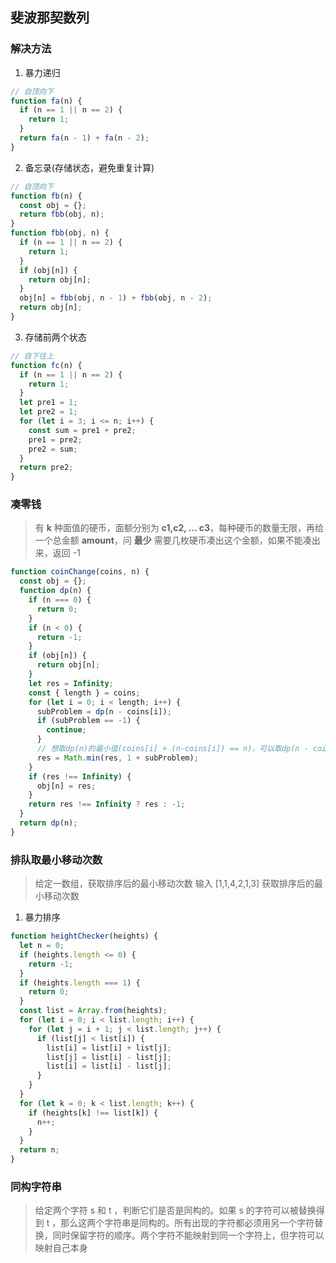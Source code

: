 ## 斐波那契数列
### 解决方法
1. 暴力递归
```javascript
// 自顶向下
function fa(n) {
  if (n == 1 || n == 2) {
    return 1;
  }
  return fa(n - 1) + fa(n - 2);
}
```

2. 备忘录(存储状态，避免重复计算)
```javascript
// 自顶向下
function fb(n) {
  const obj = {};
  return fbb(obj, n);
}
function fbb(obj, n) {
  if (n == 1 || n == 2) {
    return 1;
  }
  if (obj[n]) {
    return obj[n];
  }
  obj[n] = fbb(obj, n - 1) + fbb(obj, n - 2);
  return obj[n];
}
```
3. 存储前两个状态
```javascript
// 自下往上
function fc(n) {
  if (n == 1 || n == 2) {
    return 1;
  }
  let pre1 = 1;
  let pre2 = 1;
  for (let i = 3; i <= n; i++) {
    const sum = pre1 + pre2;
    pre1 = pre2;
    pre2 = sum;
  }
  return pre2;
}
```

### 凑零钱
> 有 **k** 种面值的硬币，面额分别为 **c1,c2, ... c3**，每种硬币的数量无限，再给一个总金额 **amount**，问 **最少** 需要几枚硬币凑出这个金额，如果不能凑出来，返回 -1
```javascript
function coinChange(coins, n) {
  const obj = {};
  function dp(n) {
    if (n === 0) {
      return 0;
    }
    if (n < 0) {
      return -1;
    }
    if (obj[n]) {
      return obj[n];
    }
    let res = Infinity;
    const { length } = coins;
    for (let i = 0; i < length; i++) {
      subProblem = dp(n - coins[i]);
      if (subProblem == -1) {
        continue;
      }
      // 想取dp(n)的最小值(coins[i] + (n-coins[i]) == n)，可以取dp(n - coins[i])的最小值 + 1
      res = Math.min(res, 1 + subProblem);
    }
    if (res !== Infinity) {
      obj[n] = res;
    }
    return res !== Infinity ? res : -1;
  }
  return dp(n);
}
```

### 排队取最小移动次数
> 给定一数组，获取排序后的最小移动次数
> 输入 [1,1,4,2,1,3] 获取排序后的最小移动次数
1. 暴力排序
```javascript
function heightChecker(heights) {
  let n = 0;
  if (heights.length <= 0) {
    return -1;
  }
  if (heights.length === 1) {
    return 0;
  }
  const list = Array.from(heights);
  for (let i = 0; i < list.length; i++) {
    for (let j = i + 1; j < list.length; j++) {
      if (list[j] < list[i]) {
        list[i] = list[i] + list[j];
        list[j] = list[i] - list[j];
        list[i] = list[i] - list[j];
      }
    }
  }
  for (let k = 0; k < list.length; k++) {
    if (heights[k] !== list[k]) {
      n++;
    }
  }
  return n;
}
```

### 同构字符串
> 给定两个字符 s 和 t ，判断它们是否是同构的。如果 s 的字符可以被替换得到 t ，那么这两个字符串是同构的。所有出现的字符都必须用另一个字符替换，同时保留字符的顺序。两个字符不能映射到同一个字符上，但字符可以映射自己本身